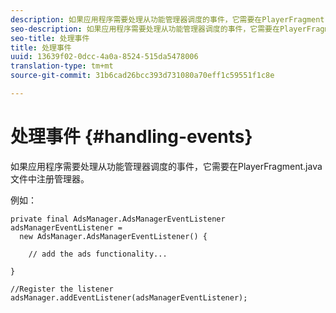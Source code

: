 ```yaml
---
description: 如果应用程序需要处理从功能管理器调度的事件，它需要在PlayerFragment.java文件中注册管理器。
seo-description: 如果应用程序需要处理从功能管理器调度的事件，它需要在PlayerFragment.java文件中注册管理器。
seo-title: 处理事件
title: 处理事件
uuid: 13639f02-0dcc-4a0a-8524-515da5478006
translation-type: tm+mt
source-git-commit: 31b6cad26bcc393d731080a70eff1c59551f1c8e

---
```



# 处理事件 {#handling-events}

如果应用程序需要处理从功能管理器调度的事件，它需要在PlayerFragment.java文件中注册管理器。

例如：

```
private final AdsManager.AdsManagerEventListener adsManagerEventListener =  
  new AdsManager.AdsManagerEventListener() { 
 
    // add the ads functionality... 
 
} 
 
//Register the listener 
adsManager.addEventListener(adsManagerEventListener);
```
